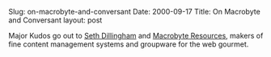 Slug: on-macrobyte-and-conversant
Date: 2000-09-17
Title: On Macrobyte and Conversant
layout: post

Major Kudos go out to <a href="http://truerwords.free-conversant.com/">Seth Dillingham</a> and <a href="http://www.macrobyteresources.com">Macrobyte Resources</a>, makers of fine content management systems and groupware for the web gourmet.
